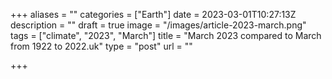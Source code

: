 +++
aliases = ""
categories = ["Earth"]
date = 2023-03-01T10:27:13Z
description = ""
draft = true
image = "/images/article-2023-march.png"
tags = ["climate", "2023", "March"]
title = "March 2023 compared to March from 1922 to 2022.uk"
type = "post"
url = ""

+++
